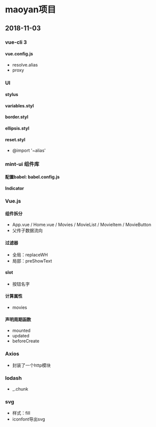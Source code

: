 # maoyan项目

## 2018-11-03
### vue-cli 3
#### vue.config.js
- resolve.alias
- proxy

### UI
#### stylus
#### variables.styl
#### border.styl
#### ellipsis.styl
#### reset.styl
- @import '~alias'

### mint-ui 组件库
#### 配置babel: babel.config.js
#### Indicator

### Vue.js
#### 组件拆分
- App.vue / Home.vue / Movies / MovieList / MovieItem / MovieButton 
- 父传子数据流向
#### 过滤器
- 全局：replaceWH
- 局部：preShowText
#### slot
- 按钮名字
#### 计算属性
- movies
#### 声明周期函数
- mounted
- updated
- beforeCreate

### Axios
- 封装了一个http模块

### lodash
- _.chunk

### svg
- 样式：fill
- iconfont导出svg